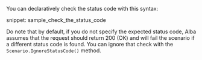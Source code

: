 <!--title: Http Status Codes-->

You can declaratively check the status code with this syntax:

snippet: sample_check_the_status_code

Do note that by default, if you do not specify the expected status code, Alba assumes that
the request should return 200 (OK) and will fail the scenario if a different status code is found. You
can ignore that check with the `Scenario.IgnoreStatusCode()` method.
